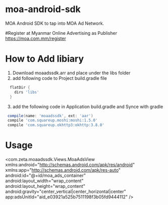 # moa-android-sdk
MOA Android SDK to tap into MOA Ad Network.

#Register at Myanmar Online Advertising as Publisher
https://moa.com.mm/register

# How to Add libiary
1. Download moaadssdk.arr and place under the libs folder
2. add following code to Project build.gradle file
  ```groovy
    flatDir {
      dirs 'libs'
    }
   ```
3. add the following code in Application build.gradle and Synce with gradle
  ```groovy
   compile(name: 'moaadssdk', ext: 'aar')
   compile 'com.squareup.moshi:moshi:1.5.0'
   compile 'com.squareup.okhttp3:okhttp:3.8.0'
   ```
# Usage 
   <com.zeta.moaadssdk.Views.MoaAdsView
        xmlns:android="http://schemas.android.com/apk/res/android"
        xmlns:app="http://schemas.android.com/apk/res-auto"
        android:id="@+id/moa_ads_container"
        android:layout_width="wrap_content"
        android:layout_height="wrap_content"
        android:gravity="center_vertical|center_horizontal|center"
        app:adsUnitId="aid_e03921a525b7511198f3b05fd9444112"
    />

